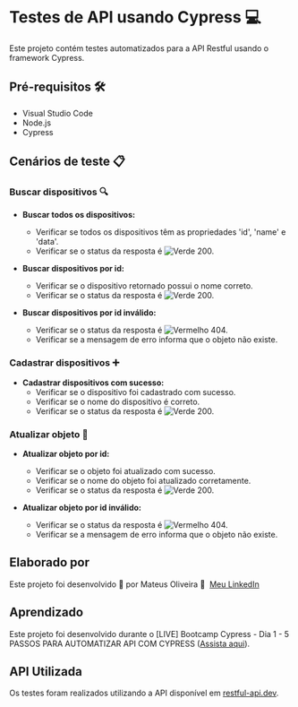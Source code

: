 # Testes de API usando Cypress 💻

Este projeto contém testes automatizados para a API Restful usando o framework Cypress.

## Pré-requisitos 🛠️

- Visual Studio Code
- Node.js
- Cypress


## Cenários de teste 📋

### Buscar dispositivos 🔍

- **Buscar todos os dispositivos:**
  - Verificar se todos os dispositivos têm as propriedades 'id', 'name' e 'data'.
  - Verificar se o status da resposta é ![Verde](https://via.placeholder.com/15/00FF00/000000?text=+) 200.

- **Buscar dispositivos por id:**
  - Verificar se o dispositivo retornado possui o nome correto.
  - Verificar se o status da resposta é ![Verde](https://via.placeholder.com/15/00FF00/000000?text=+) 200.

- **Buscar dispositivos por id inválido:**
  - Verificar se o status da resposta é ![Vermelho](https://via.placeholder.com/15/FF0000/000000?text=+) 404.
  - Verificar se a mensagem de erro informa que o objeto não existe.

### Cadastrar dispositivos ➕

- **Cadastrar dispositivos com sucesso:**
  - Verificar se o dispositivo foi cadastrado com sucesso.
  - Verificar se o nome do dispositivo é correto.
  - Verificar se o status da resposta é ![Verde](https://via.placeholder.com/15/00FF00/000000?text=+) 200.

### Atualizar objeto 🔄

- **Atualizar objeto por id:**
  - Verificar se o objeto foi atualizado com sucesso.
  - Verificar se o nome do objeto foi atualizado corretamente.
  - Verificar se o status da resposta é ![Verde](https://via.placeholder.com/15/00FF00/000000?text=+) 200.

- **Atualizar objeto por id inválido:**
  - Verificar se o status da resposta é ![Vermelho](https://via.placeholder.com/15/FF0000/000000?text=+) 404.
  - Verificar se a mensagem de erro informa que o objeto não existe.

## Elaborado por

Este projeto foi desenvolvido 💜 por Mateus Oliveira 👋 &nbsp;[Meu LinkedIn](https://www.linkedin.com/in/mateus-oliveira-pereira-dos-santos-b07953151/)

## Aprendizado

Este projeto foi desenvolvido durante o [LIVE] Bootcamp Cypress - Dia 1 - 5 PASSOS PARA AUTOMATIZAR API COM CYPRESS ([Assista aqui](https://www.youtube.com/watch?v=aeisYRv1WCg)).

## API Utilizada

Os testes foram realizados utilizando a API disponível em [restful-api.dev](https://restful-api.dev/).
